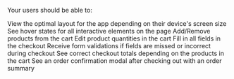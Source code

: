
Your users should be able to:

View the optimal layout for the app depending on their device's screen size
See hover states for all interactive elements on the page
Add/Remove products from the cart
Edit product quantities in the cart
Fill in all fields in the checkout
Receive form validations if fields are missed or incorrect during checkout
See correct checkout totals depending on the products in the cart
See an order confirmation modal after checking out with an order summary
